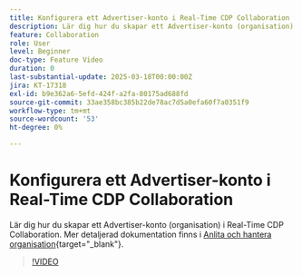 ```yaml
---
title: Konfigurera ett Advertiser-konto i Real-Time CDP Collaboration
description: Lär dig hur du skapar ett Advertiser-konto (organisation) i Real-Time CDP Collaboration.
feature: Collaboration
role: User
level: Beginner
doc-type: Feature Video
duration: 0
last-substantial-update: 2025-03-18T00:00:00Z
jira: KT-17318
exl-id: b9e362a6-5efd-424f-a2fa-80175ad688fd
source-git-commit: 33ae358bc385b22de78ac7d5a0efa60f7a0351f9
workflow-type: tm+mt
source-wordcount: '53'
ht-degree: 0%

---
```


# Konfigurera ett Advertiser-konto i Real-Time CDP Collaboration

Lär dig hur du skapar ett Advertiser-konto (organisation) i Real-Time CDP Collaboration. Mer detaljerad dokumentation finns i [Anlita och hantera organisation](https://experienceleague.adobe.com/sv/docs/real-time-cdp-collaboration/using/setup/onboard-organization){target="_blank"}.

>[!VIDEO](https://video.tv.adobe.com/v/3452264/?learn=on&enablevpops)
